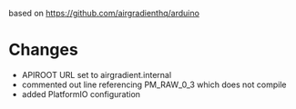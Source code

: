 based on https://github.com/airgradienthq/arduino

# Changes
- APIROOT URL set to airgradient.internal
- commented out line referencing PM_RAW_0_3 which does not compile
- added PlatformIO configuration
